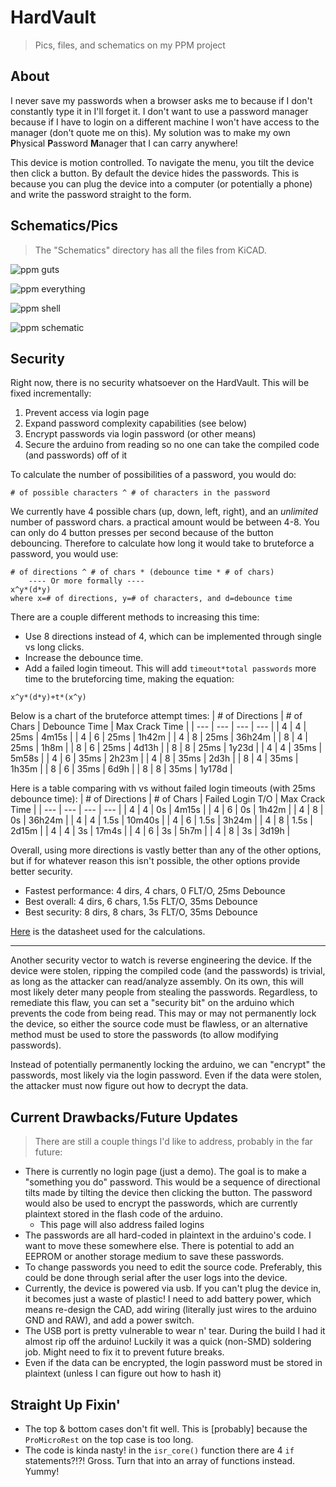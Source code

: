 # HardVault
> Pics, files, and schematics on my PPM project

## About
I never save my passwords when a browser asks me to because if I don't constantly type it in I'll forget it. I don't want to use a password manager because if I have to login on a different machine I won't have access to the manager (don't quote me on this). My solution was to make my own <b>P</b>hysical <b>P</b>assword <b>M</b>anager that I can carry anywhere!

This device is motion controlled. To navigate the menu, you tilt the device then click a button. By default the device hides the passwords. This is because you can plug the device into a computer (or potentially a phone) and write the password straight to the form.

## Schematics/Pics
> The "Schematics" directory has all the files from KiCAD.

![ppm guts](https://github.com/owenCocjin/HardVault/blob/master/Pics/hardware.jpg "PPM Hardware")

![ppm everything](https://github.com/owenCocjin/HardVault/blob/master/Pics/disassembled.jpg "PPM disassembled")

![ppm shell](https://github.com/owenCocjin/HardVault/blob/master/Pics/case_layered.jpg)

![ppm schematic](https://github.com/owenCocjin/HardVault/blob/master/Pics/ppm_schematic.png "Circuit Schematic")

## Security
Right now, there is no security whatsoever on the HardVault. This will be fixed incrementally:
1. Prevent access via login page
2. Expand password complexity capabilities (see below)
3. Encrypt passwords via login password (or other means)
4. Secure the arduino from reading so no one can take the compiled code (and passwords) off of it

To calculate the number of possibilities of a password, you would do:
```
# of possible characters ^ # of characters in the password
```
We currently have 4 possible chars (up, down, left, right), and an _unlimited_ number of password chars. a practical amount would be between 4-8. You can only do 4 button presses per second because of the button debouncing. Therefore to calculate how long it would take to bruteforce a password, you would use:
```
# of directions ^ # of chars * (debounce time * # of chars)
    ---- Or more formally ----
x^y*(d*y)
where x=# of directions, y=# of characters, and d=debounce time
```
There are a couple different methods to increasing this time:
- Use 8 directions instead of 4, which can be implemented through single vs long clicks.
- Increase the debounce time.
- Add a failed login timeout. This will add `timeout*total passwords` more time to the bruteforcing time, making the equation:
```
x^y*(d*y)+t*(x^y)
```

Below is a chart of the bruteforce attempt times:
| # of Directions | # of Chars | Debounce Time | Max Crack Time |
| --- | --- | --- | --- |
| 4 | 4 | 25ms | 4m15s |
| 4 | 6 | 25ms | 1h42m |
| 4 | 8 | 25ms | 36h24m |
| 8 | 4 | 25ms | 1h8m |
| 8 | 6 | 25ms | 4d13h |
| 8 | 8 | 25ms | 1y23d |
| 4 | 4 | 35ms | 5m58s |
| 4 | 6 | 35ms | 2h23m |
| 4 | 8 | 35ms | 2d3h |
| 8 | 4 | 35ms | 1h35m |
| 8 | 6 | 35ms | 6d9h |
| 8 | 8 | 35ms | 1y178d |

Here is a table comparing with vs without failed login timeouts (with 25ms debounce time):
| # of Directions | # of Chars | Failed Login T/O | Max Crack Time |
| --- | --- | --- | --- |
| 4 | 4 | 0s | 4m15s |
| 4 | 6 | 0s | 1h42m |
| 4 | 8 | 0s | 36h24m |
| 4 | 4 | 1.5s | 10m40s |
| 4 | 6 | 1.5s | 3h24m |
| 4 | 8 | 1.5s | 2d15m |
| 4 | 4 | 3s | 17m4s |
| 4 | 6 | 3s | 5h7m |
| 4 | 8 | 3s | 3d19h |

Overall, using more directions is vastly better than any of the other options, but if for whatever reason this isn't possible, the other options provide better security.

- Fastest performance: 4 dirs, 4 chars, 0 FLT/O, 25ms Debounce
- Best overall: 4 dirs, 6 chars, 1.5s FLT/O, 35ms Debounce
- Best security: 8 dirs, 8 chars, 3s FLT/O, 35ms Debounce

[Here](https://github.com/owenCocjin/HardVault/blob/master/hardvault_bruteforce_times.xlsx "Bruteforce Times") is the datasheet used for the calculations.

---

Another security vector to watch is reverse engineering the device. If the device were stolen, ripping the compiled code (and the passwords) is trivial, as long as the attacker can read/analyze assembly. On its own, this will most likely deter many people from stealing the passwords. Regardless, to remediate this flaw, you can set a "security bit" on the arduino which prevents the code from being read. This may or may not permanently lock the device, so either the source code must be flawless, or an alternative method must be used to store the passwords (to allow modifying passwords).

Instead of potentially permanently locking the arduino, we can "encrypt" the passwords, most likely via the login password. Even if the data were stolen, the attacker must now figure out how to decrypt the data.

## Current Drawbacks/Future Updates
> There are still a couple things I'd like to address, probably in the far future:
- There is currently no login page (just a demo). The goal is to make a "something you do" password. This would be a sequence of directional tilts made by tilting the device then clicking the button. The password would also be used to encrypt the passwords, which are currently plaintext stored in the flash code of the arduino.
	- This page will also address failed logins
- The passwords are all hard-coded in plaintext in the arduino's code. I want to move these somewhere else. There is potential to add an EEPROM or another storage medium to save these passwords.
- To change passwords you need to edit the source code. Preferably, this could be done through serial after the user logs into the device.
- Currently, the device is powered via usb. If you can't plug the device in, it becomes just a waste of plastic! I need to add battery power, which means re-design the CAD, add wiring (literally just wires to the arduino GND and RAW), and add a power switch.
- The USB port is pretty vulnerable to wear n' tear. During the build I had it almost rip off the arduino! Luckily it was a quick (non-SMD) soldering job. Might need to fix it to prevent future breaks.
- Even if the data can be encrypted, the login password must be stored in plaintext (unless I can figure out how to hash it)

## Straight Up Fixin'
- The top & bottom cases don't fit well. This is [probably] because the `ProMicroRest` on the top case is too long.
- The code is kinda nasty! in the `isr_core()` function there are 4 `if` statements?!?! Gross. Turn that into an array of functions instead. Yummy!
